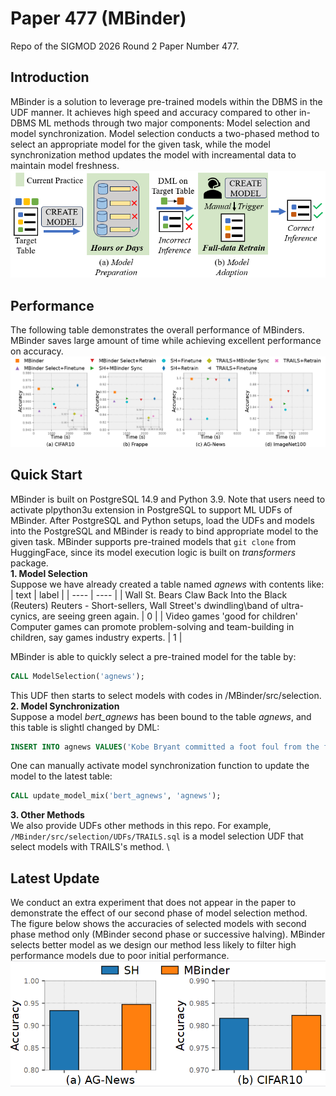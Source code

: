 # Paper 477 (MBinder)
Repo of the SIGMOD 2026 Round 2 Paper Number 477. 
## Introduction
MBinder is a solution to leverage pre-trained models within the DBMS in the UDF manner. It achieves high speed and accuracy compared to other in-DBMS ML methods through two major components: Model selection and model synchronization. Model selection conducts a two-phased method to select an appropriate model for the given task, while the model synchronization method updates the model with increamental data to maintain model freshness. \
![image](./MBinder/figure/Intro.png)
## Performance
The following table demonstrates the overall performance of MBinders. MBinder saves large amount of time while achieving excellent performance on accuracy. \
![image](./MBinder/figure/overall.png)
## Quick Start
MBinder is built on PostgreSQL 14.9 and Python 3.9. Note that users need to activate plpython3u extension in PostgreSQL to support ML UDFs of MBinder. After PostgreSQL and Python setups, load the UDFs and models into the PostgreSQL and MBinder is ready to bind appropriate model to the given task. MBinder supports pre-trained models that `git clone` from HuggingFace, since its model execution logic is built on *transformers* package.\
**1. Model Selection** \
Suppose we have already created a table named *agnews* with contents like: 
| text | label |
| ---- | ---- |
| Wall St. Bears Claw Back Into the Black (Reuters) Reuters - Short-sellers, Wall Street's dwindling\band of ultra-cynics, are seeing green again. | 0 |
| Video games 'good for children' Computer games can promote problem-solving and team-building in children, say games industry experts. | 1 |

MBinder is able to quickly select a pre-trained model for the table by:
``` SQL
CALL ModelSelection('agnews');
```
This UDF then starts to select models with codes in /MBinder/src/selection. \
**2. Model Synchronization** \
Suppose a model *bert_agnews* has been bound to the table *agnews*, and this table is slightl changed by DML:
``` SQL
INSERT INTO agnews VALUES('Kobe Bryant committed a foot foul from the free throw line with 4.4 seconds left as the Washington Wizards snapped an 11 game road losing streak by beating Los Angeles Lakers 120-116.', 2)
```
One can manually activate model synchronization function to update the model to the latest table:
```SQL
CALL update_model_mix('bert_agnews', 'agnews');
```
**3. Other Methods** \
We also provide UDFs other methods in this repo. For example, `/MBinder/src/selection/UDFs/TRAILS.sql` is a model selection UDF that select models with TRAILS's method. \
## Latest Update
We conduct an extra experiment that does not appear in the paper to demonstrate the effect of our second phase of model selection method. The figure below shows the accuracies of selected models with second phase method only (MBinder second phase or successive halving). MBinder selects better model as we design our method less likely to filter high performance models due to poor initial performance. \
![image](./MBinder/figure/phase2.png)
